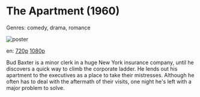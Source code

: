 # The Apartment (1960)

Genres: comedy, drama, romance

![poster](http://image.tmdb.org/t/p/w500/6OH3HlplEGoGjqeqRmWaVBGqbav.jpg)

en:
  [720p](magnet:?xt=urn:btih:7790F2E630D8E1C9B6B5F967927E3F2C4ECF94C1&tr=udp://glotorrents.pw:6969/announce&tr=udp://tracker.opentrackr.org:1337/announce&tr=udp://torrent.gresille.org:80/announce&tr=udp://tracker.openbittorrent.com:80&tr=udp://tracker.coppersurfer.tk:6969&tr=udp://tracker.leechers-paradise.org:6969&tr=udp://p4p.arenabg.ch:1337&tr=udp://tracker.internetwarriors.net:1337)
  [1080p](magnet:?xt=urn:btih:CC11A7D6F130352919B85CF37563B7B867DF9911&tr=udp://glotorrents.pw:6969/announce&tr=udp://tracker.opentrackr.org:1337/announce&tr=udp://torrent.gresille.org:80/announce&tr=udp://tracker.openbittorrent.com:80&tr=udp://tracker.coppersurfer.tk:6969&tr=udp://tracker.leechers-paradise.org:6969&tr=udp://p4p.arenabg.ch:1337&tr=udp://tracker.internetwarriors.net:1337)
  


Bud Baxter is a minor clerk in a huge New York insurance company, until he discovers a quick way to climb the corporate ladder. He lends out his apartment to the executives as a place to take their mistresses. Although he often has to deal with the aftermath of their visits, one night he's left with a major problem to solve.